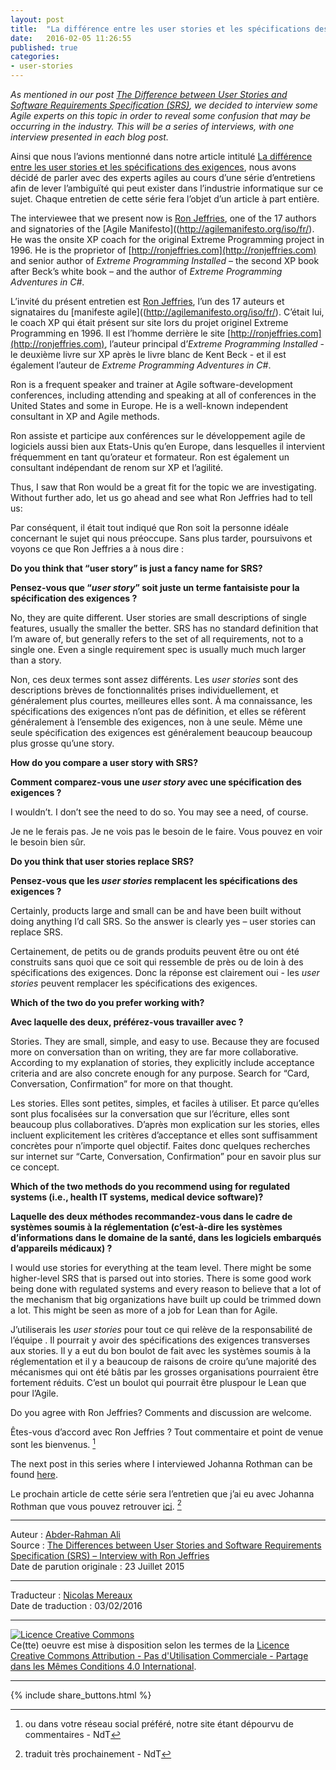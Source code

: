 ```yaml
---
layout: post
title:  "La différence entre les user stories et les spécifications des exigences - Entretien avec Ron Jeffries"
date:   2016-02-05 11:26:55
published: true
categories: 
- user-stories
---
```


_As mentioned in our post [The Difference between User Stories and Software Requirements Specification (SRS)](), we decided to interview some Agile experts on this topic in order to reveal some confusion that may be occurring in the industry. This will be a series of interviews, with one interview presented in each blog post._

Ainsi que nous l’avions mentionné dans notre article intitulé [La différence entre les user stories et les spécifications des exigences](http://www.les-traducteurs-agiles.org/user-stories/2016/02/04/differences-entre-les-user-stories-et-les-specifications-des-exigences.html), nous avons décidé de parler avec des experts agiles au cours d’une série d’entretiens afin de lever l’ambiguïté qui peut exister dans l’industrie informatique sur ce sujet. Chaque entretien de cette série fera l’objet d’un article à part entière.

The interviewee that we present now is [Ron Jeffries](https://en.wikipedia.org/wiki/Ron_Jeffries), one of the 17 authors and signatories of the [Agile Manifesto]((http://agilemanifesto.org/iso/fr/). He was the onsite XP coach for the original Extreme Programming project in 1996. He is the proprietor of [http://ronjeffries.com](http://ronjeffries.com) and senior author of _Extreme Programming Installed_ – the second XP book after Beck’s white book – and the author of _Extreme Programming Adventures in C#_.

L’invité du présent entretien est [Ron Jeffries](https://fr.wikipedia.org/wiki/Ron_Jeffries), l’un des 17 auteurs et signataires du [manifeste agile]((http://agilemanifesto.org/iso/fr/). C’était lui, le coach XP qui était présent sur site lors du projet originel Extreme Programming en 1996. Il est l’homme derrière le site [http://ronjeffries.com](http://ronjeffries.com), l’auteur principal d’_Extreme Programming Installed_ - le deuxième livre sur XP après le livre blanc de Kent Beck - et il est également l’auteur de _Extreme Programming Adventures in C#_.

Ron is a frequent speaker and trainer at Agile software-development conferences, including attending and speaking at all of conferences in the United States and some in Europe. He is a well-known independent consultant in XP and Agile methods.

Ron assiste et participe aux conférences sur le développement agile de logiciels aussi bien aux Etats-Unis qu’en Europe, dans lesquelles il intervient fréquemment en tant qu’orateur et formateur. Ron est également un consultant indépendant de renom sur XP et l’agilité.

Thus, I saw that Ron would be a great fit for the topic we are investigating. Without further ado, let us go ahead and see what Ron Jeffries had to tell us:

Par conséquent, il était tout indiqué que Ron soit la personne idéale concernant le sujet qui nous préoccupe. Sans plus tarder, poursuivons et voyons ce que Ron Jeffries a à nous dire :

**Do you think that “user story” is just a fancy name for SRS?**

**Pensez-vous que “_user story_” soit juste un terme fantaisiste pour la spécification des exigences ?**

No, they are quite different. User stories are small descriptions of single features, usually the smaller the better. SRS has no standard definition that I’m aware of, but generally refers to the set of all requirements, not to a single one. Even a single requirement spec is usually much much larger than a story.

Non, ces deux termes sont assez différents. Les _user stories_ sont des descriptions brèves de fonctionnalités prises individuellement, et généralement plus courtes, meilleures elles sont. À ma connaissance, les spécifications des exigences n’ont pas de définition, et elles se réfèrent généralement à l’ensemble des exigences, non à une seule. Même une seule spécification des exigences est généralement beaucoup beaucoup plus grosse qu’une story. 

**How do you compare a user story with SRS?**

**Comment comparez-vous une _user story_ avec une spécification des exigences ?**

I wouldn’t. I don’t see the need to do so. You may see a need, of course.

Je ne le ferais pas. Je ne vois pas le besoin de le faire. Vous pouvez en voir le besoin bien sûr.

**Do you think that user stories replace SRS?**

**Pensez-vous que les _user stories_ remplacent les spécifications des exigences ?** 

Certainly, products large and small can be and have been built without doing anything I’d call SRS. So the answer is clearly yes – user stories can replace SRS.

Certainement, de petits ou de grands produits  peuvent être ou ont été construits sans quoi que ce soit qui ressemble de près ou de loin à des spécifications des exigences. Donc la réponse est clairement oui - les _user stories_ peuvent remplacer les spécifications des exigences. 

**Which of the two do you prefer working with?**

**Avec laquelle des deux, préférez-vous travailler avec ?**

Stories. They are small, simple, and easy to use. Because they are focused more on conversation than on writing, they are far more collaborative. According to my explanation of stories, they explicitly include acceptance criteria and are also concrete enough for any purpose. Search for “Card, Conversation, Confirmation” for more on that thought.

Les stories. Elles sont petites, simples, et faciles à utiliser. Et parce qu’elles sont plus focalisées sur la conversation que sur l’écriture, elles sont beaucoup plus collaboratives. D’après mon explication sur les stories, elles incluent explicitement les critères d’acceptance et elles sont suffisamment concrètes pour n’importe quel objectif. Faites donc quelques recherches sur internet sur “Carte, Conversation, Confirmation” pour en savoir plus sur ce concept.

**Which of the two methods do you recommend using for regulated systems (i.e., health IT systems, medical device software)?**

**Laquelle des deux méthodes recommandez-vous dans le cadre de systèmes soumis à la réglementation (c’est-à-dire les systèmes d’informations dans le domaine de la santé, dans les logiciels embarqués d’appareils médicaux) ?**

I would use stories for everything at the team level. There might be some higher-level SRS that is parsed out into stories. There is some good work being done with regulated systems and every reason to believe that a lot of the mechanism that big organizations have built up could be trimmed down a lot. This might be seen as more of a job for Lean than for Agile.

J’utiliserais les _user stories_ pour tout ce qui relève de la responsabilité de l’équipe . Il pourrait y avoir des spécifications des exigences transverses aux stories. Il y a eut du bon boulot de fait avec les systèmes soumis à la réglementation et il y a beaucoup de raisons de croire qu’une majorité des mécanismes qui ont été bâtis par les grosses organisations pourraient être fortement réduits. C’est un boulot qui pourrait être pluspour le Lean que pour l’Agile.

Do you agree with Ron Jeffries? Comments and discussion are welcome.

Êtes-vous d’accord avec Ron Jeffries ? Tout commentaire et point de venue sont les bienvenus. [^1]

The next post in this series where I interviewed Johanna Rothman can be found [here](https://www.healthcareguys.com/?p=29726).

Le prochain article de cette série sera l’entretien que j’ai eu avec Johanna Rothman que vous pouvez retrouver [ici](https://www.healthcareguys.com/?p=29726). [^2]

[^1]: ou dans votre réseau social préféré, notre site étant dépourvu de commentaires - NdT
[^2]: traduit très prochainement - NdT

---  
Auteur : [Abder-Rahman Ali](https://twitter.com/abderhasan)  
Source : [The Differences between User Stories and Software Requirements Specification (SRS) – Interview with Ron Jeffries](https://www.healthcareguys.com/2015/07/23/difference-user-stories-software-requirements-specifications-srs-interview-ron-jeffries/)  
Date de parution originale : 23 Juillet 2015  

---
Traducteur : [Nicolas Mereaux](http://www.les-traducteurs-agiles.org/traducteurs/)  
Date de traduction : 03/02/2016  

---

<a rel="license" href="http://creativecommons.org/licenses/by-nc-sa/4.0/"><img alt="Licence Creative Commons" style="border-width:0" src="http://i.creativecommons.org/l/by-nc-sa/4.0/88x31.png" /></a><br />Ce(tte) oeuvre est mise à disposition selon les termes de la <a rel="license" href="http://creativecommons.org/licenses/by-nc-sa/4.0/">Licence Creative Commons Attribution - Pas d'Utilisation Commerciale - Partage dans les Mêmes Conditions 4.0 International</a>.

---

{% include share_buttons.html %}
